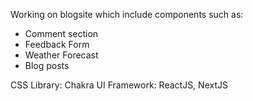 Working on blogsite which include components such as:
- Comment section
- Feedback Form
- Weather Forecast
- Blog posts

CSS Library: Chakra UI
Framework: ReactJS, NextJS
